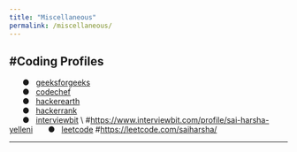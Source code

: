 ```yaml
---
title: "Miscellaneous"
permalink: /miscellaneous/
---
```


#Coding Profiles
---
&nbsp; &nbsp; &nbsp; &#9679; &nbsp; [geeksforgeeks](https://auth.geeksforgeeks.org/user/sai%20harsha%20yelleni/practice/) \
&nbsp; &nbsp; &nbsp; &#9679; &nbsp; [codechef](https://www.codechef.com/users/harshayelleni) \
&nbsp; &nbsp; &nbsp; &#9679; &nbsp; [hackerearth](https://www.hackerearth.com/@harshayelleni) \
&nbsp; &nbsp; &nbsp; &#9679; &nbsp; [hackerrank](https://www.hackerrank.com/saiharsha81) \
&nbsp; &nbsp; &nbsp; &#9679; &nbsp; [interviewbit]() \ #https://www.interviewbit.com/profile/sai-harsha-yelleni
&nbsp; &nbsp; &nbsp; &#9679; &nbsp; [leetcode]() #https://leetcode.com/saiharsha/

---
